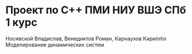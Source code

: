 # Проект по С++ ПМИ НИУ ВШЭ СПб 1 курс
Носивской Владислав, Венедиктов Роман, Карнаухов Кирилл\n
Моделирование динамических систем
